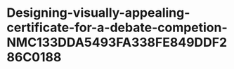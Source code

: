 # Designing-visually-appealing-certificate-for-a-debate-competion-NMC133DDA5493FA338FE849DDF286C0188